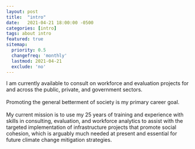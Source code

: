 ```yaml
---
layout: post
title:  "intro"
date:   2021-04-21 18:00:00 -0500
categories: [intro]
tags: about intro
featured: true
sitemap:
  priority: 0.5
  changefreq: 'monthly'
  lastmod: 2021-04-21
  exclude: 'no'
---
```


<p>
I am currently available to consult on workforce and evaluation projects for and across the public, private, and government sectors.
<br><br>
Promoting the general betterment of society is my primary career goal.
<br><br>
My current mission is to use my 25 years of training and experience with skills in consulting, evaluation, and workforce analytics to assist with the targeted implementation of infrastructure projects that promote social cohesion, which is arguably much needed at present and essential for future climate change mitigation strategies.
</p>
